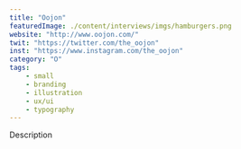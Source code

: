 ```yaml
---
title: "Oojon"
featuredImage: ./content/interviews/imgs/hamburgers.png
website: "http://www.oojon.com/"
twit: "https://twitter.com/the_oojon"
inst: "https://www.instagram.com/the_oojon"
category: "O"
tags:
    - small
    - branding
    - illustration
    - ux/ui
    - typography
---
```


Description

